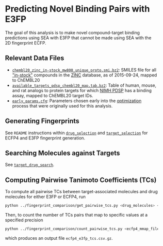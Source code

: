 # Predicting Novel Binding Pairs with E3FP

The goal of this analysis is to make novel compound-target 
binding predictions using SEA with E3FP that cannot be made
using SEA with the 2D fingerprint ECFP.

## Relevant Data Files
- [`chembl20_zinc_in-stock_mw800_unique_proto.smi.bz2`](../data/chembl20_zinc_in-stock_mw800_unique_proto.smi.bz2): SMILES file
  for all ["in-stock"](http://zinc15.docking.org/substances/subsets/in-stock/)
  compounds in the [ZINC](http://zinc15.docking.org) database, as of 2015-09-24,
  mapped to ChEMBL20
- [`available_targets_pdsp_chembl20_map.tab.bz2`](../data/available_targets_pdsp_chembl20_map.tab.bz2): Table of human, mouse,
  and rat analogs to protein targets for which
  [NIMH PDSP](http://pdspdb.unc.edu/pdspWeb/) has a binding assay, mapped to
  ChEMBL20 target IDs.
- [`early_params.cfg`](../data/early_params.cfg): Parameters chosen early into
  the [optimization](../parameter_optimization) process that were originally
  used for this analysis.

## Generating Fingerprints

See `README` instructions within [`drug_selection`](drug_selection) and
[`target_selection`](target_selection) for ECFP4 and E3FP fingerprint
generation.

## Searching Molecules against Targets

See [`target_drug_search`](target_drug_search).

## Computing Pairwise Tanimoto Coefficients (TCs)

To compute all pairwise TCs between target-associated molecules and drug
molecules for either E3FP or ECFP4, run
```bash
python ../fingerprint_comparison/get_pairwise_tcs.py <drug_molecules> <target_molecules> --memmap_file <mmap_file>
```

Then, to count the number of TCs pairs that map to specific values at a
specified precision
```bash
python ../fingerprint_comparison/count_pairwise_tcs.py <ecfp4_mmap_file> <e3fp_mmap_file> --names ECFP4 E3FP
```
which produces an output file `ecfp4_e3fp_tcs.csv.gz`.
